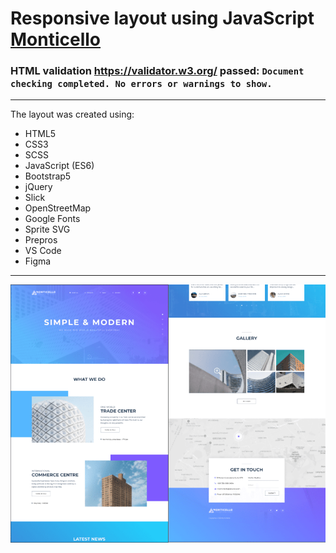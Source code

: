 # Responsive layout using JavaScript [Monticello](https://www.figma.com/file/wqlFV9VWa3oxnvvexwAy4V/Exam%232?node-id=0%3A1)

### HTML validation https://validator.w3.org/ passed: `Document checking completed. No errors or warnings to show. `

---

The layout was created using:

- HTML5
- CSS3
- SCSS
- JavaScript (ES6)
- Bootstrap5
- jQuery
- Slick
- OpenStreetMap
- Google Fonts
- Sprite SVG
- Prepros
- VS Code
- Figma

---

![screenshot](./img/screenshot.png)
